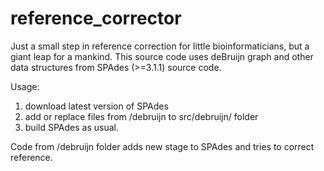 reference_corrector
===================

Just a small step in reference correction for little bioinformaticians, but a giant leap for a mankind. This source code uses deBruijn graph and other data structures from SPAdes (>=3.1.1) source code.

Usage:
1. download latest version of SPAdes
2. add or replace files from /debruijn to src/debruijn/ folder
3. build SPAdes as usual.

Code from /debruijn folder adds new stage to SPAdes and tries to correct reference.
